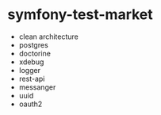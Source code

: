 # symfony-test-market

* clean architecture
* postgres
* doctorine
* xdebug
* logger
* rest-api
* messanger
* uuid
* oauth2
